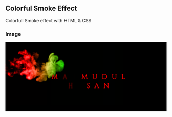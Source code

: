 ## Colorful Smoke Effect </h1>

Colorfull Smoke effect with HTML & CSS

### Image 
![Image](image.png)

